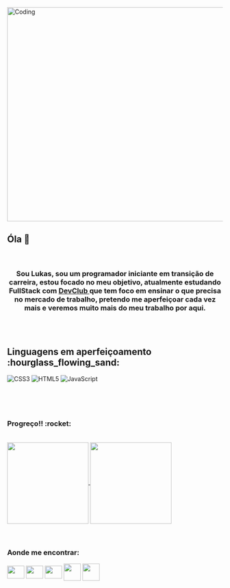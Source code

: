 <br>
<br>
  <img 
    align="center" alt="Coding" height="500" width="1000" src="https://wallpaperaccess.com/full/8351209.gif"
    >
 <br>
 
## Óla  :moyai:
 
  <br>        
    <h3 align="center">
    Sou Lukas, sou um programador iniciante em transição de carreira, estou focado no meu objetivo, atualmente estudando FullStack com <a href="https://rodolfomori.com.br/devclub-comercial/">DevClub </a> que tem foco em ensinar o que precisa no mercado de trabalho, pretendo me aperfeiçoar cada vez mais e veremos muito mais do meu trabalho por aqui.
    </h3>

<br>
<br>


  <h2>
    Linguagens em aperfeiçoamento :hourglass_flowing_sand:
  </h2>

  ![CSS3](https://img.shields.io/badge/css3-%231572B6.svg?style=for-the-badge&logo=css3&logoColor=white)   ![HTML5](https://img.shields.io/badge/html5-%23E34F26.svg?style=for-the-badge&logo=html5&logoColor=white)   ![JavaScript](https://img.shields.io/badge/javascript-%23323330.svg?style=for-the-badge&logo=javascript&logoColor=%23F7DF1E)
##
<br>
<br>

  <h3>
    Progreço!! :rocket:
  </h3>
<br>

<a href="https://github.com/anuraghazra/github-readme-stats">
  <img height=190 align="center" src="https://github-readme-stats.vercel.app/api?username=Lukas-swish&show_icons=true&theme=radical" />
</a>
<a href="https://github.com/anuraghazra/convoychat">
  <img height=190 align="center" src="https://github-readme-stats.vercel.app/api/top-langs/?username=Lukas-swish&hide=javascript,htmlicons=true&theme=radical" />
</a>

<br>
<br>
<br>
  <h3 align="left">Aonde me encontrar:</h3>
  <p align="left">
  <a href="https://x.com/Cri_sant_emo?t=7appPB1uxMTHGDy7m7PXcw&s=09" target="blank"> <img align="center" src="https://cdn.jsdelivr.net/npm/simple-icons@3.0.1/icons/twitter.svg" alt="" height="30" width="40" /></a>
  <a href="your link" target="blank"><img align="center" src="https://cdn.jsdelivr.net/npm/simple-icons@3.0.1/icons/linkedin.svg" alt="" height="30" width="40" /></a>
  <a href="https://www.instagram.com/dnv_lukas?igsh=bDM4YzEyaGt5Ym5l" target="blank"><img align="center" src="https://cdn.jsdelivr.net/npm/simple-icons@3.0.1/icons/instagram.svg" alt="" height="30" width="40" /></a>
  <a href="https://lukkassroberto@gmail.com" target="blank"><img align="center" src="https://github.com/user-attachments/assets/49ab7a13-8959-4d74-9a33-b25f53717a2a" alt="" height="40" width="40" /></a>
  <a href="https://discord.com/channels/@.swishii" target="blank"><img align="center" src="https://github.com/user-attachments/assets/2d272f1e-2282-4771-bfa3-c6facf2103ad" alt="" height="40" width="40" /></a>
  </p>
<br>



